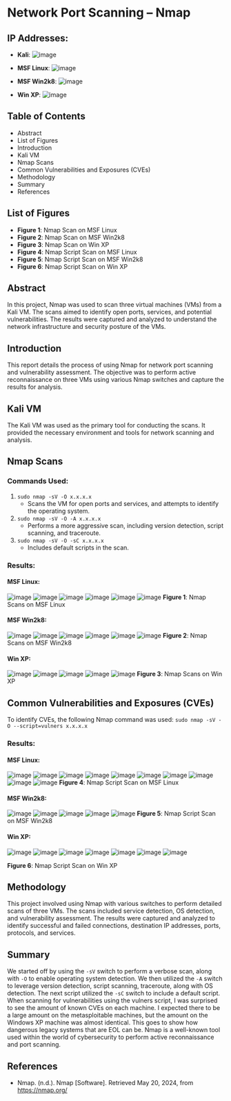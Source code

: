 # Network Port Scanning – Nmap

## IP Addresses:
- **Kali**:  ![image](https://github.com/user-attachments/assets/f685eba4-c78e-4f71-a62f-0057797f9955)

- **MSF Linux**:  ![image](https://github.com/user-attachments/assets/abf994c7-599b-4055-a872-3fc7d1128825)

- **MSF Win2k8**:  ![image](https://github.com/user-attachments/assets/b979c97e-7c3f-494b-96d4-7eb2e836ce22)

- **Win XP**:  ![image](https://github.com/user-attachments/assets/090fd6a3-82f9-4f9f-9db4-e17f0f6e8821)


## Table of Contents
- Abstract
- List of Figures
- Introduction
- Kali VM
- Nmap Scans
- Common Vulnerabilities and Exposures (CVEs)
- Methodology
- Summary
- References

## List of Figures
- **Figure 1**: Nmap Scan on MSF Linux
- **Figure 2**: Nmap Scan on MSF Win2k8
- **Figure 3**: Nmap Scan on Win XP
- **Figure 4**: Nmap Script Scan on MSF Linux
- **Figure 5**: Nmap Script Scan on MSF Win2k8
- **Figure 6**: Nmap Script Scan on Win XP

## Abstract
In this project, Nmap was used to scan three virtual machines (VMs) from a Kali VM. The scans aimed to identify open ports, services, and potential vulnerabilities. The results were captured and analyzed to understand the network infrastructure and security posture of the VMs.

## Introduction
This report details the process of using Nmap for network port scanning and vulnerability assessment. The objective was to perform active reconnaissance on three VMs using various Nmap switches and capture the results for analysis.

## Kali VM
The Kali VM was used as the primary tool for conducting the scans. It provided the necessary environment and tools for network scanning and analysis.

## Nmap Scans
### Commands Used:
1. `sudo nmap -sV -O x.x.x.x`  
   - Scans the VM for open ports and services, and attempts to identify the operating system.
2. `sudo nmap -sV -O -A x.x.x.x`  
   - Performs a more aggressive scan, including version detection, script scanning, and traceroute.
3. `sudo nmap -sV -O -sC x.x.x.x`  
   - Includes default scripts in the scan.

### Results:
#### MSF Linux:
![image](https://github.com/user-attachments/assets/170c8e44-34dc-4b69-badd-b3fbfbd65d5c)
![image](https://github.com/user-attachments/assets/f5d895b5-75eb-4dae-9ad8-23269d684a41)
![image](https://github.com/user-attachments/assets/0787d574-32f4-48fd-ba01-11315119d8dd)
![image](https://github.com/user-attachments/assets/da6d8abf-493a-49eb-90d3-12a74eab008c)
![image](https://github.com/user-attachments/assets/25656e47-2724-4694-8ca6-f3bf57fa4e40)
![image](https://github.com/user-attachments/assets/4d59dbcc-76ab-47d2-802a-a2cc55f1000a)
**Figure 1**: Nmap Scans on MSF Linux

#### MSF Win2k8:
![image](https://github.com/user-attachments/assets/c4dd15ca-fe57-423f-8902-9205c3d4c328)
![image](https://github.com/user-attachments/assets/3595bd78-6337-43ee-b057-b088e902c6a0)
![image](https://github.com/user-attachments/assets/9de76a0f-acd3-4fbe-bf64-76ceb2a0b2de)
![image](https://github.com/user-attachments/assets/1dc07be7-b5f6-44a0-9e41-c6bf97ab4ab9)
![image](https://github.com/user-attachments/assets/dbc3419a-17d5-42b5-8a82-4b35dd986973)
![image](https://github.com/user-attachments/assets/3d944ffd-4b5d-4c39-99c5-acae5d067bfe)
**Figure 2**: Nmap Scans on MSF Win2k8

#### Win XP:
![image](https://github.com/user-attachments/assets/bbf71475-17e8-494d-b6c3-0c15f4b9a7bd)
![image](https://github.com/user-attachments/assets/cd769ddb-684d-4fda-88e2-96bde8a1eed7)
![image](https://github.com/user-attachments/assets/491ef29e-9408-4c58-98e6-395b9505f7e3)
![image](https://github.com/user-attachments/assets/fff41090-37c2-4b44-8676-3cdbbbd1aff2)
![image](https://github.com/user-attachments/assets/f2b4de9a-2366-495a-854e-c525645060d3)
**Figure 3**: Nmap Scans on Win XP

## Common Vulnerabilities and Exposures (CVEs)
To identify CVEs, the following Nmap command was used:
`sudo nmap -sV -O --script=vulners x.x.x.x`

### Results:
#### MSF Linux:
![image](https://github.com/user-attachments/assets/9e2455a9-3494-4f89-a99c-f64367a1b5c4)
![image](https://github.com/user-attachments/assets/aea26a66-29ac-4370-82f4-116237546ae3)
![image](https://github.com/user-attachments/assets/98e3d0ed-b658-4dbf-b478-5449ae5fbeaa)
![image](https://github.com/user-attachments/assets/7e986ac5-0a90-4cbd-9185-de41b42cb45d)
![image](https://github.com/user-attachments/assets/cc6baea7-1d9a-40e2-b597-a1ff7552930d)
![image](https://github.com/user-attachments/assets/807fd7a1-e385-4f34-9b75-8420d43b80f9)
![image](https://github.com/user-attachments/assets/7ea6deaf-83dc-44f2-b45f-78b53b478947)
![image](https://github.com/user-attachments/assets/b4f2d05c-5292-4ee1-942d-afd0447f0b55)
![image](https://github.com/user-attachments/assets/1811db70-bc8b-4a69-a312-ddf594c9d5a5)
![image](https://github.com/user-attachments/assets/b067339e-8dcd-4155-a427-4a8f82109484)
**Figure 4**: Nmap Script Scan on MSF Linux

#### MSF Win2k8:
![image](https://github.com/user-attachments/assets/51e89b7c-e3b1-46bb-ac1f-b033bbb58918)
![image](https://github.com/user-attachments/assets/792c1298-5a86-4576-81f3-29d2b5d934d6)
![image](https://github.com/user-attachments/assets/38d2ccd3-12d7-4a0b-9e88-93c16f2143c1)
![image](https://github.com/user-attachments/assets/7642f53b-cc81-4a3e-aac6-f938e61f5786)
![image](https://github.com/user-attachments/assets/f1626573-f6a9-49dd-8101-299d81310378)
**Figure 5**: Nmap Script Scan on MSF Win2k8

#### Win XP:
![image](https://github.com/user-attachments/assets/9148a068-1127-48c5-9ad9-9c1523f7ddb4)
![image](https://github.com/user-attachments/assets/29c3998a-1434-490e-8154-ed1ca7e420e1)
![image](https://github.com/user-attachments/assets/3f6dbfbc-e306-4a46-89dd-23df1b422042)
![image](https://github.com/user-attachments/assets/734f053f-6776-469b-bd88-bf0de6d1cade)
![image](https://github.com/user-attachments/assets/43d5474f-fcad-411b-9a6c-c16f19ade90f)
![image](https://github.com/user-attachments/assets/007d9cb7-37a2-44be-bd53-8cda690fce2e)
![image](https://github.com/user-attachments/assets/922f86c8-2f99-4f95-aae1-027c585bd432)

**Figure 6**: Nmap Script Scan on Win XP

## Methodology
This project involved using Nmap with various switches to perform detailed scans of three VMs. The scans included service detection, OS detection, and vulnerability assessment. The results were captured and analyzed to identify successful and failed connections, destination IP addresses, ports, protocols, and services.

## Summary
We started off by using the `-sV` switch to perform a verbose scan, along with `-O` to enable operating system detection. We then utilized the `-A` switch to leverage version detection, script scanning, traceroute, along with OS detection. The next script utilized the `-sC` switch to include a default script. When scanning for vulnerabilities using the vulners script, I was surprised to see the amount of known CVEs on each machine. I expected there to be a large amount on the metasploitable machines, but the amount on the Windows XP machine was almost identical. This goes to show how dangerous legacy systems that are EOL can be. Nmap is a well-known tool used within the world of cybersecurity to perform active reconnaissance and port scanning.

## References
- Nmap. (n.d.). Nmap [Software]. Retrieved May 20, 2024, from https://nmap.org/
